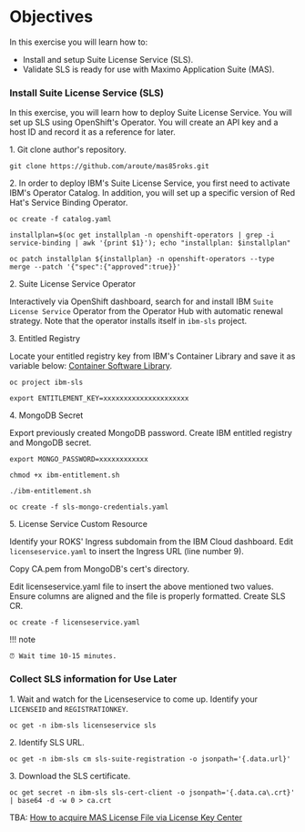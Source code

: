 # Objectives
In this exercise you will learn how to:

*  Install and setup Suite License Service (SLS).
*  Validate SLS is ready for use with Maximo Application Suite (MAS).

### Install Suite License Service (SLS)

In this exercise, you will learn how to deploy Suite License Service. You will set up SLS using OpenShift's Operator. You will create an API key and a host ID and record it as a reference for later.

1\. Git clone author's repository.

```shell
git clone https://github.com/aroute/mas85roks.git
```

2\. In order to deploy IBM's Suite License Service, you first need to activate IBM's Operator Catalog. In addition, you will set up a specific version of Red Hat's Service Binding Operator.

```shell
oc create -f catalog.yaml
```
```shell
installplan=$(oc get installplan -n openshift-operators | grep -i service-binding | awk '{print $1}'); echo "installplan: $installplan"
```
```shell
oc patch installplan ${installplan} -n openshift-operators --type merge --patch '{"spec":{"approved":true}}'
```

2\. Suite License Service Operator

Interactively via OpenShift dashboard, search for and install IBM `Suite License Service` Operator from the Operator Hub with automatic renewal strategy. Note that the operator installs itself in `ibm-sls` project.

3\. Entitled Registry

Locate your entitled registry key from IBM's Container Library and save it as variable below: [Container Software Library](https://myibm.ibm.com/products-services/containerlibrary).

```shell
oc project ibm-sls
```
```shell
export ENTITLEMENT_KEY=xxxxxxxxxxxxxxxxxxxxx
```

4\. MongoDB Secret

Export previously created MongoDB password. Create IBM entitled registry and MongoDB secret.

```shell
export MONGO_PASSWORD=xxxxxxxxxxxx
```

```shell
chmod +x ibm-entitlement.sh
```
```shell
./ibm-entitlement.sh
```
```shell
oc create -f sls-mongo-credentials.yaml
```

5\. License Service Custom Resource

Identify your ROKS' Ingress subdomain from the IBM Cloud dashboard. Edit `licenseservice.yaml` to insert the Ingress URL (line number 9).

Copy CA.pem from MongoDB's cert's directory.

Edit licenseservice.yaml file to insert the above mentioned two values. Ensure columns are aligned and the file is properly formatted. Create SLS CR.

```shell
oc create -f licenseservice.yaml
```

!!! note

    ⏰ Wait time 10-15 minutes.

### Collect SLS information for Use Later

1\. Wait and watch for the Licenseservice to come up. Identify your `LICENSEID` and `REGISTRATIONKEY`.

```shell
oc get -n ibm-sls licenseservice sls
```

2\. Identify SLS URL.

```shell
oc get -n ibm-sls cm sls-suite-registration -o jsonpath='{.data.url}'
```

3\. Download the SLS certificate.

```shell
oc get secret -n ibm-sls sls-cert-client -o jsonpath='{.data.ca\.crt}' | base64 -d -w 0 > ca.crt
```

TBA: [How to acquire MAS License File via License Key Center](https://www.ibm.com/support/pages/ibm-support-licensing-start-page)
